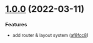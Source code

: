# [1.0.0](https://github.com/antonreshetov/vue-vite-ts-boilerplate/compare/af8fcc832c3a8ee5ce371b9d4ace75ecc13e5ba4...v1.0.0) (2022-03-11)


### Features

* add router & layout system ([af8fcc8](https://github.com/antonreshetov/vue-vite-ts-boilerplate/commit/af8fcc832c3a8ee5ce371b9d4ace75ecc13e5ba4))




